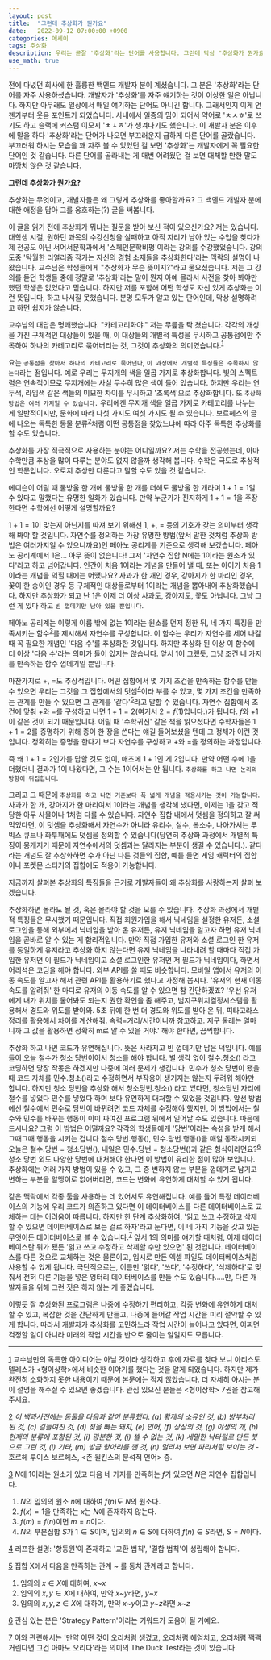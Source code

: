 ```yaml
---
layout: post
title:  "그런데 추상화가 뭔가요"
date:   2022-09-12 07:00:00 +0900
categories: 에세이
tags: 추상화
description: 우리는 곧잘 '추상화'라는 단어를 사용합니다. 그런데 막상 "추상화가 뭔가요"라고 질문을 받으면 바로 대답이 나오질 않습니다. 모두가 알고 있다고 생각하지만 의외로 어려운 단어, '추상화'에 대해 생각해 봅니다.
use_math: true
---
```

전에 다녔던 회사에 한 훌륭한 백엔드 개발자 분이 계셨습니다. 그 분은 '추상화'라는 단어를 자주 사용하셨습니다. 개발자가 '추상화'를 자주 얘기하는 것이 이상한 일은 아닙니다. 하지만 아무래도 일상에서 매일 얘기하는 단어도 아니긴 합니다. 그래서인지 이게 언젠가부터 웃음 포인트가 되었습니다. 사내에서 일종의 밈이 되어서 약어로 'ㅊㅅㅎ'로 쓰기도 하고 슬랙에 커스텀 이모지 'ㅊㅅㅎ'가 생겨나기도 했습니다. 이 개발자 분은 이후에 말을 하다 '추상화'라는 단어가 나오면 부끄러운지 급하게 다른 단어를 골랐습니다. 부끄러워 하시는 모습을 꽤 자주 볼 수 있었던 걸 보면 '추상화'는 개발자에게 꼭 필요한 단어인 것 같습니다. 다른 단어를 골라내는 게 매번 어려웠던 걸 보면 대체할 만한 말도 마땅치 않은 것 같습니다.

**그런데 추상화가 뭔가요?** 

추상화는 무엇이고, 개발자들은 왜 그렇게 추상화를 좋아할까요? 그 백엔드 개발자 분에 대한 애정을 담아 그를 옹호하는(?) 글을 써봅니다.

이 글을 읽기 전에 추상화가 뭐냐는 질문을 받아 보신 적이 있으신가요? 저는 있습니다. 대학생 시절, 원하던 과목의 수강신청을 실패하고 아직 자리가 남아 있는 수업을 찾다가 제 전공도 아닌 서어서문학과에서 '스페인문학비평'이라는 강의를 수강했었습니다. 강의 도중 '탁월한 리얼리즘 작가는 자신의 경험 소재들을 추상화한다'라는 맥락의 설명이 나왔습니다. 교수님은 학생들에게 "추상화가 무슨 뜻이지?"라고 물으셨습니다. 저는 그 강의를 듣던 학생들 중에 정말로 '추상화'라는 말이 뭔지 아예 몰라서 사전을 찾아 봐야만 했던 학생은 없었다고 믿습니다. 하지만 저를 포함해 어떤 학생도 자신 있게 추상화는 이런 뜻입니다, 하고 나서질 못했습니다. 분명 모두가 알고 있는 단어인데, 막상 설명하려고 하면 쉽지가 않습니다. 

교수님의 대답은 명쾌했습니다. "카테고리화야." 저는 무릎을 탁 쳤습니다. 각각의 개성을 가진 구체적인 대상들이 있을 때, 이 대상들의 개별적 특성을 무시하고 공통점에만 주목하여 하나의 카테고리로 묶어버리는 것, 그것이 추상화의 의미였습니다.<sup id="link_1">[1](#footnote_1)</sup> 

요는 `공통점을 찾아서 하나의 카테고리로 묶어낸다`, `이 과정에서 개별적 특징들은 주목하지 않는다`라는 점입니다. 예로 우리는 무지개의 색을 일곱 가지로 추상화합니다. 빛의 스펙트럼은 연속적이므로 무지개에는 사실 무수히 많은 색이 들어 있습니다. 하지만 우리는 연두색, 라임색 같은 색들의 미묘한 차이를 무시하고 '초록색'으로 추상화합니다. 또 `추상화 방법은 여러 가지일 수 있습니다.` 우리에겐 무지개 색을 일곱 가지로 카테고리를 나누는 게 일반적이지만, 문화에 따라 다섯 가지도 여섯 가지도 될 수 있습니다. 보르헤스의 글에 나오는 독특한 동물 분류<sup id="link_2">[2](#footnote_2)</sup>처럼 어떤 공통점을 찾았느냐에 따라 아주 독특한 추상화를 할 수도 있습니다.

추상화를 가장 적극적으로 사용하는 분야는 어디일까요? 저는 수학을 전공했는데, 아마 수학만큼 추상을 많이 다루는 분야도 없지 않을까 생각해 봅니다. 수학은 극도로 추상적인 학문입니다. 오로지 추상만 다룬다고 말할 수도 있을 것 같습니다.

에디슨이 어릴 때 물방울 한 개에 물방울 한 개를 더해도 물방울 한 개라며 $1+1=1$일 수 있다고 말했다는 유명한 일화가 있습니다. 만약 누군가가 진지하게 $1+1=1$을 주장한다면 수학에선 어떻게 설명할까요?

$1+1=1$이 맞는지 아닌지를 따져 보기 위해선 $1$, $+$, $=$ 등의 기호가 갖는 의미부터 생각해 봐야 할 것입니다. 자연수를 정의하는 가장 유명한 방법(앞서 말한 것처럼 추상화 방법은 여러가지일 수 있으니까요)인 페아노 공리계를 기준으로 생각해 보겠습니다. 페아노 공리계에서 $1$은... 아무 뜻이 없습니다! 그저 '자연수 집합 N에는 1이라는 원소가 있다'라고 하고 넘어갑니다. 인간이 처음 $1$이라는 개념을 만들어 낼 때, 또는 아이가 처음 $1$이라는 개념을 익힐 때에는 어땠나요? 사과가 한 개인 경우, 강아지가 한 마리인 경우, 꽃이 한 송이인 경우 등 구체적인 대상들로부터 $1$이라는 개념을 뽑아내어 추상화했습니다. 하지만 추상화가 되고 난 $1$은 이제 더 이상 사과도, 강아지도, 꽃도 아닙니다. 그냥 그런 게 있다 하고 `빈 껍데기만 남아 있을 뿐입니다`.

페아노 공리계는 이렇게 이름 밖에 없는 $1$이라는 원소를 먼저 정한 뒤, 네 가지 특징을 만족시키는 함수<sup id="link_3">[3](#footnote_3)</sup>를 제시해서 자연수를 구성합니다. 이 함수는 우리가 자연수를 세어 나갈 때 꼭 필요한 개념인 '다음 수'를 추상화한 것입니다. 하지만 추상화 된 이상 이 함수에 더 이상 '다음 수'라는 의미가 들어 있지는 않습니다. 앞서 $1$이 그랬듯, 그냥 조건 네 가지를 만족하는 함수 껍데기일 뿐입니다.

마찬가지로 $+$, $=$도 추상적입니다. 어떤 집합에서 몇 가지 조건을 만족하는 함수를 만들 수 있으면 우리는 그것을 그 집합에서의 덧셈<sup id="link_4">[4](#footnote_4)</sup>이라 부를 수 있고, 몇 가지 조건을 만족하는 관계를 만들 수 있으면 그 관계를 '같다'<sup id="link_5">[5](#footnote_5)</sup>라고 말할 수 있습니다. 자연수 집합에서 조건에 맞춰 $+$와 $=$를 구성하고 나면 $1+1=2$(여기서 $2=f(1)$입니다.)가 됩니다. $f$와 $+1$이 같은 것이 되기 때문입니다. 어릴 때 '수학귀신' 같은 책을 읽으셨다면 수학자들은 $1+1=2$를 증명하기 위해 종이 한 장을 쓴다는 얘길 들어보셨을 텐데 그 정체가 이런 것입니다. 정확히는 증명을 한다기 보다 자연수를 구성하고 $+$와 $=$을 정의하는 과정입니다.

즉 왜 $1+1=2$인가를 답할 것도 없이, 애초에 $1+1$인 게 2입니다. 만약 어떤 수에 $1$을 더했더니 결과가 $1$이 나왔다면, 그 수는 $1$이어서는 안 됩니다. `추상화를 하고 나면 논리의 방향이 뒤집힙니다`.

그리고 그 때문에 `추상화를 하고 나면 기존보다 폭 넓게 개념을 적용시키는 것이 가능합니다`. 사과가 한 개, 강아지가 한 마리여서 $1$이라는 개념을 생각해 냈다면, 이제는 $1$을 갖고 적당한 아무 사물이나 $1$처럼 다룰 수 있습니다. 자연수 집합 내에서 덧셈을 정의하고 잘 써먹었다면, 이 덧셈을 추상화해서 자연수가 아니라 유리수, 실수, 복소수, 나아가서는 루빅스 큐브나 화투패에도 덧셈을 정의할 수 있습니다(당연히 추상화 과정에서 개별적 특징이 뭉개지기 때문에 자연수에서의 덧셈과는 달라지는 부분이 생길 수 있습니다.). 같다라는 개념도 잘 추상화하면 수가 아닌 다른 것들의 집합, 예를 들면 게임 캐릭터의 집합이나 포켓몬 스티커의 집합에도 적용이 가능합니다.

지금까지 살펴본 추상화의 특징들을 근거로 개발자들이 왜 추상화를 사랑하는지 살펴 보겠습니다.

추상화하면 몰라도 될 것, 혹은 몰라야 할 것을 모를 수 있습니다. 추상화 과정에서 개별적 특징들은 무시했기 때문입니다. 직접 회원가입을 해서 닉네임을 설정한 유저든, 소셜 로그인을 통해 외부에서 닉네임을 받아 온 유저든, 유저 닉네임을 알고자 하면 유저 닉네임을 곧바로 알 수 있는 게 합리적입니다. 만약 직접 가입한 유저와 소셜 로그인 한 유저를 동일하게 유저라고 추상화 하지 않는다면 유저 닉네임을 나타내려 할 때마다 직접 가입한 유저면 이 필드가 닉네임이고 소셜 로그인한 유저면 저 필드가 닉네임이다, 하면서 어리석은 코딩을 해야 합니다. 외부 API를 쓸 때도 비슷합니다. 모바일 앱에서 유저의 이동 속도를 알고자 해서 관련 API를 활용하기로 했다고 가정해 봅시다. '유저의 현재 이동 속도를 알려줘' 한 마디로 유저의 이동 속도를 알 수 있으면 참 간단하겠죠? '우선 유저에게 내가 위치를 물어봐도 되는지 권한 확인을 좀 해주고, 범지구위치결정시스템을 활용해서 경도와 위도를 받아와. 5초 뒤에 한 번 더 경도와 위도를 받아 온 뒤, 피타고라스 정리를 활용해서 차이를 계산해줘. 속력=거리/시간이니까 참고하고. 지구 둘레는 얼마니까 그 값을 활용하면 정확히 m로 알 수 있을 거야.' 해야 한다면, 끔찍합니다.

추상화 하고 나면 코드가 유연해집니다. 뜻은 사라지고 빈 껍데기만 남은 덕입니다. 예를 들어 오늘 철수가 청소 당번이어서 청소를 해야 합니다. 별 생각 없이 철수.청소() 라고 코딩하면 당장 작동은 하겠지만 나중에 여러 문제가 생깁니다. 민수가 청소 당번이 됐을 때 코드 자체를 민수.청소()라고 수정하면서 부작용이 생기지는 않는지 두려워 해야만 합니다. 하지만 청소 당번을 추상화 해서 청소당번.청소() 라고 썼다면, 청소당번 자리에 철수를 넣었다 민수를 넣었다 하며 보다 유연하게 대처할 수 있었을 것입니다. 앞선 방법에선 철수에서 민수로 당번이 바뀌려면 코드 자체를 수정해야 했지만, 이 방법에서는 철수와 민수를 바꾸는 행동이 이미 짜여진 프로그램 위에서 일어날 수도 있습니다. 마음에 드시나요? 그럼 이 방법은 어떨까요? 각각의 학생들에게 '당번'이라는 속성을 받게 해서 그때그때 행동을 시키는 겁니다 철수.당번.행동(), 민수.당번.행동()을 매일 동작시키되 오늘은 철수.당번 = 청소당번(), 내일은 민수.당번 = 청소당번()과 같은 형식이라면요?<sup id="link_6">[6](#footnote_6)</sup> 청소 당번 외도 다양한 당번에 대처해야 한다면 이 방법이 유리한 점이 많아 보입니다. 추상화에는 여러 가지 방법이 있을 수 있고, 그 중 변하지 않는 부분을 껍데기로 남기고 변하는 부분을 알맹이로 없애버리면, 코드는 변화에 유연하게 대처할 수 있게 됩니다.

같은 맥락에서 각종 툴을 사용하는 데 있어서도 유연해집니다. 예를 들어 특정 데이터베이스의 기능에 우리 코드가 의존하고 있다면 이 데이터베이스를 다른 데이터베이스로 교체하는 데는 어려움이 따릅니다. 하지만 한 단계 추상화하여, '읽고 쓰고 수정하고 삭제할 수 있으면 데이터베이스로 보는 걸로 하자'라고 둔다면, 이 네 가지 기능을 갖고 있는 무엇이든 데이터베이스로 볼 수 있습니다.<sup id="link_7">[7](#footnote_7)</sup> 앞서 1의 의미를 얘기할 때처럼, 이제 데이터베이스란 뭐가 됐든 '읽고 쓰고 수정하고 삭제할 수만 있으면' 된 것입니다. 데이터베이스를 다른 것으로 교체하는 것은 물론이고, 임시로 만든 엑셀 파일도 데이터베이스처럼 사용할 수 있게 됩니다. 극단적으로는, 이름만 '읽다', '쓰다', '수정하다', '삭제하다'로 맞춰서 전혀 다른 기능을 넣은 엉터리 데이터베이스를 만들 수도 있습니다.....만, 다른 개발자들을 위해 그런 짓은 하지 않는 게 좋겠습니다.

이렇듯 잘 추상화된 프로그램은 나중에 수정하기 편리하고, 각종 변화에 유연하게 대처할 수 있고, 복잡한 것을 간단하게 만들고, 나중에 들어갈 작업 시간을 미리 절약할 수 있게 합니다. 따라서 개발자가 추상화를 고민하느라 작업 시간이 늘어나고 있다면, 어쩌면 걱정할 일이 아니라 미래의 작업 시간을 반으로 줄이는 일일지도 모릅니다.

---

<a name="footnote_1">[1](#link_1)</a> 교수님만의 독특한 아이디어는 아닐 것이라 생각하고 후에 자료를 찾다 보니 아리스토텔레스가 \<형이상학\>에서 비슷한 이야기를 했다는 것을 알게 되었습니다. 하지만 제가 완전히 소화하지 못한 내용이기 때문에 본문에는 적지 않았습니다. 더 자세히 아시는 분이 설명을 해주실 수 있으면 좋겠습니다. 관심 있으신 분들은 \<형이상학\> 7권을 참고해 주세요.

<a name="footnote_2">[2](#link_2)</a> _이 백과사전에는 동물을 다음과 같이 분류했다. (a) 황제의 소유인 것, (b) 방부처리 된 것, (c) 길들여진 것, (d) 젖을 빠는 돼지, (e) 인어, (f) 상상의 것, (g) 야생의 개, (h) 현재의 분류에 포함된 것, (i) 광분한 것, (j) 셀 수 없는 것, (k) 세밀한 낙타털로 만든 붓으로 그린 것, (l) 기타, (m) 방금 항아리를 깬 것, (n) 멀리서 보면 파리처럼 보이는 것_ - 호르헤 루이스 보르헤스, \<존 윌킨스의 분석적 언어\> 중.

<a name="footnote_3">[3](#link_3)</a> $N$에 $1$이라는 원소가 있고 다음 네 가지를 만족하는 $f$가 있으면 $N$은 자연수 집합입니다.
1. $N$의 임의의 원소 $n$에 대하여 $f(n)$도 $N$의 원소다.  
2. $f(x)=1$을 만족하는 $x$는 $N$에 존재하지 않는다.  
3. $f(m)=f(n)$이면 $m=n$이다.  
4. $N$의 부분집합 $S$가 $1∈S$이며, 임의의 $n∈S$에 대하여 $f(n)∈S$라면, $S=N$이다.

<a name="footnote_4">[4](#link_4)</a> 러프한 설명: '항등원'이 존재하고 '교환 법칙', '결합 법칙'이 성립해야 합니다.

<a name="footnote_5">[5](#link_5)</a> 집합 X에서 다음을 만족하는 관계 ~ 를 동치 관계라고 합니다.  
1. 임의의 $x∈X$에 대하여, $x$~$x$
2. 임의의 $x, y∈X$에 대하여, 만약 $x$~$y$라면, $y$~$x$
3. 임의의 $x, y, z∈X$에 대하여, 만약 $x$~$y$이고 $y$~$z$라면 $x$~$z$

<a name="footnote_6">[6](#link_6)</a> 관심 있는 분은 'Strategy Pattern'이라는 키워드가 도움이 될 거예요.

<a name="footnote_7">[7](#link_7)</a> 이와 관련해서는 '만약 어떤 것이 오리처럼 생겼고, 오리처럼 헤엄치고, 오리처럼 꽥꽥거린다면 그건 아마도 오리다'라는 의미의 The Duck Test라는 것이 있습니다.